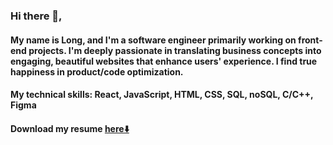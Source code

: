 ### Hi there 👋, 
#### My name is Long, and I'm a software engineer primarily working on front-end projects. I'm deeply passionate in translating business concepts into engaging, beautiful websites that enhance users' experience. I find true happiness in product/code optimization.  
#### My technical skills: React, JavaScript, HTML, CSS, SQL, noSQL, C/C++, Figma
#### Download my resume [here⬇️](https://github.com/pickordian/pickordian/files/14584301/LongTran_Resume.pdf)
